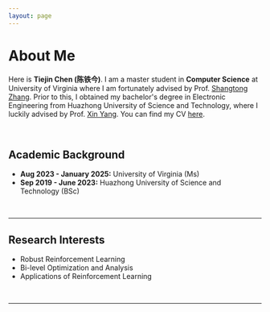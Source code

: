 ```yaml
---
layout: page
---
```


# About Me

<!-- <img src="llc.png" class="floatpic" width="360" height="480"> -->

Here is **Tiejin Chen (陈铁今)**.
I am a master student in **Computer Science** at University of Virginia where I am fortunately advised by Prof. [Shangtong Zhang](https://shangtongzhang.github.io/). Prior to this, I obtained my bachelor's degree in Electronic Engineering from Huazhong University of Science and Technology, where I luckily advised by Prof. [Xin Yang](https://sites.google.com/view/xinyang/home). You can find my CV [here](https://tiejin98.github.io/file/Tiejin_CV_031224.pdf).

<br>

## Academic Background

<!-- **<font color='red'>[Highlight]</font> I am looking for PhD to start in 2025 Fall. Contact me if you have any leads!** -->

- **Aug 2023 - January 2025:** University of Virginia (Ms)
- **Sep 2019 - June 2023:** Huazhong University of Science and Technology (BSc)

<br>

---

## Research Interests

- Robust Reinforcement Learning
- Bi-level Optimization and Analysis
- Applications of Reinforcement Learning

<br>

---

<!-- ## News and Updates

- **Aug 2023：**Exicted to .
- If you are interested in my works, please feel free to book an [[online talk with me](https://calendly.com/lancecai/meet-with-lance)]. -->
